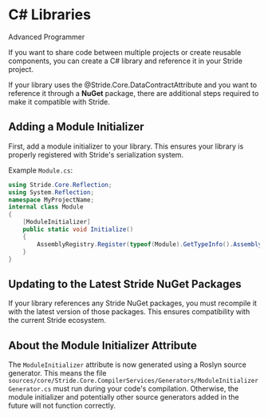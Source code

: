 # C# Libraries

<span class="badge text-bg-primary">Advanced</span>
<span class="badge text-bg-success">Programmer</span>

If you want to share code between multiple projects or create reusable components, you can create a C# library and reference it in your Stride project.

If your library uses the @Stride.Core.DataContractAttribute and you want to reference it through a **NuGet** package, there are additional steps required to make it compatible with Stride.

## Adding a Module Initializer

First, add a module initializer to your library. This ensures your library is properly registered with Stride's serialization system.

Example `Module.cs`:

```csharp
using Stride.Core.Reflection;
using System.Reflection;
namespace MyProjectName;
internal class Module
{
    [ModuleInitializer]
    public static void Initialize()
    {
        AssemblyRegistry.Register(typeof(Module).GetTypeInfo().Assembly, AssemblyCommonCategories.Assets);
    }
}
```

## Updating to the Latest Stride NuGet Packages

If your library references any Stride NuGet packages, you must recompile it with the latest version of those packages. This ensures compatibility with the current Stride ecosystem.

## About the Module Initializer Attribute

The `ModuleInitializer` attribute is now generated using a Roslyn source generator. This means the file `sources/core/Stride.Core.CompilerServices/Generators/ModuleInitializerGenerator.cs` must run during your code's compilation. Otherwise, the module initializer and potentially other source generators added in the future will not function correctly.